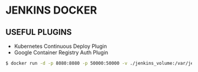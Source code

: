 # JENKINS DOCKER

## USEFUL PLUGINS
- Kubernetes Continuous Deploy Plugin
- Google Container Registry Auth Plugin

```sh
$ docker run -d -p 8080:8080 -p 50000:50000 -v ./jenkins_volume:/var/jenkins_home -v $(which docker):/usr/bin/docker -v /var/run/docker.sock:/var/run/docker.sock TAG
```
